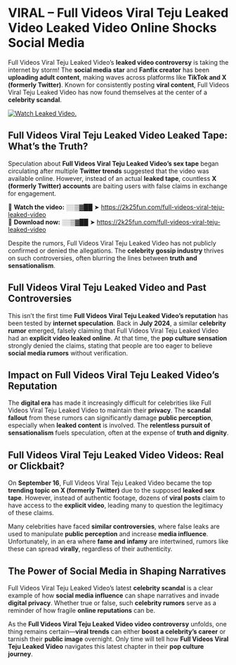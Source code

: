 # VIRAL – Full Videos Viral Teju Leaked Video Leaked Video Online Shocks Social Media 

Full Videos Viral Teju Leaked Video’s **leaked video controversy** is taking the internet by storm! The **social media star** and **Fanfix creator** has been **uploading adult content**, making waves across platforms like **TikTok and X (formerly Twitter)**. Known for consistently posting **viral content**, Full Videos Viral Teju Leaked Video has now found themselves at the center of a **celebrity scandal**.  

[![Watch Leaked Video.](https://miro.medium.com/v2/resize:fit:828/format:webp/1*cilzJN44JGOrTw9NJCrNHA.gif "Watch Leaked Video")](https://2k25fun.com/full-videos-viral-teju-leaked-video)

## **Full Videos Viral Teju Leaked Video Leaked Tape: What’s the Truth?**  
Speculation about **Full Videos Viral Teju Leaked Video’s sex tape** began circulating after multiple **Twitter trends** suggested that the video was available online. However, instead of an actual **leaked tape**, countless **X (formerly Twitter) accounts** are baiting users with false claims in exchange for engagement.  

🔹 **Watch the video:** ░░▒▓██ ➤ https://2k25fun.com/full-videos-viral-teju-leaked-video  
🔹 **Download now:** ░░▒▓██ ➤ https://2k25fun.com/full-videos-viral-teju-leaked-video  

Despite the rumors, Full Videos Viral Teju Leaked Video has not publicly confirmed or denied the allegations. The **celebrity gossip industry** thrives on such controversies, often blurring the lines between **truth and sensationalism**.  

## **Full Videos Viral Teju Leaked Video and Past Controversies**  
This isn’t the first time **Full Videos Viral Teju Leaked Video’s reputation** has been tested by **internet speculation**. Back in **July 2024**, a similar **celebrity rumor** emerged, falsely claiming that Full Videos Viral Teju Leaked Video had an **explicit video leaked online**. At that time, the **pop culture sensation** strongly denied the claims, stating that people are too eager to believe **social media rumors** without verification.  

## **Impact on Full Videos Viral Teju Leaked Video’s Reputation**  
The **digital era** has made it increasingly difficult for celebrities like Full Videos Viral Teju Leaked Video to maintain their **privacy**. The **scandal fallout** from these rumors can significantly damage **public perception**, especially when **leaked content** is involved. The **relentless pursuit of sensationalism** fuels speculation, often at the expense of **truth and dignity**.  

## **Full Videos Viral Teju Leaked Video Videos: Real or Clickbait?**  
On **September 16**, Full Videos Viral Teju Leaked Video became the top **trending topic on X (formerly Twitter)** due to the supposed **leaked sex tape**. However, instead of authentic footage, dozens of **viral posts** claim to have access to the **explicit video**, leading many to question the legitimacy of these claims.  

Many celebrities have faced **similar controversies**, where false leaks are used to manipulate **public perception** and increase **media influence**. Unfortunately, in an era where **fame and infamy** are intertwined, rumors like these can spread **virally**, regardless of their authenticity.  

## **The Power of Social Media in Shaping Narratives**  
Full Videos Viral Teju Leaked Video’s latest **celebrity scandal** is a clear example of how **social media influence** can shape narratives and invade **digital privacy**. Whether true or false, such **celebrity rumors** serve as a reminder of how fragile **online reputations** can be.  

As the **Full Videos Viral Teju Leaked Video video controversy** unfolds, one thing remains certain—**viral trends** can either **boost a celebrity’s career** or tarnish their **public image** overnight. Only time will tell how **Full Videos Viral Teju Leaked Video** navigates this latest chapter in their **pop culture journey**. 